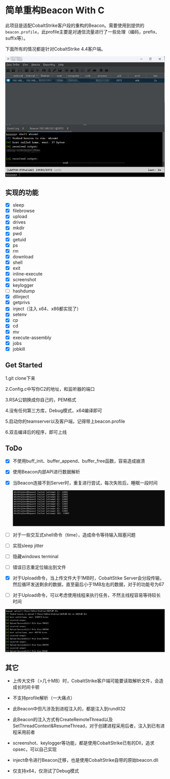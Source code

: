 # 简单重构Beacon  With C 

此项目是适配CobaltStrike客户段的重构的Beacon。需要使用到提供的`beacon.profile`，此profile主要是对通信流量进行了一些处理（编码，prefix、suffix等）。

下面所有的情况都是针对CobaltStrike 4.4客户端。

![image-20251020142632555](README.assets/image-20251020142632555.png)

## 实现的功能

- [x] sleep
- [x] filebrowse
- [x] upload
- [x] drives
- [x] mkdir
- [x] pwd
- [x] getuid
- [x] ps
- [x] rm
- [x] download
- [x] shell
- [x] exit
- [x] inline-execute
- [x] screenshot
- [x] keylogger
- [ ] hashdump
- [x] dllinject
- [x] getprivs
- [x] inject（注入 x64、x86都实现了）
- [x] setenv
- [x] cp
- [x] cd
- [x] mv
- [x] execute-assembly
- [x] jobs
- [x] jobkill

## Get Started

1.git clone下来

2.Config.c中写你C2的地址，和监听器的端口

3.RSA公钥换成你自己的，PEM格式

4.没有任何第三方库，Debug模式，x64编译即可

5.启动你的teamserver以及客户端，记得带上beacon.profile

6.双击编译后的程序，即可上线

## ToDo

- [x] 不使用buff_init、buffer_append、buffer_free函数，容易造成崩溃

- [x] 使用Beacon内部API进行数据解析

- [x] 当Beacon连接不到Server时，重复进行尝试，每次失败后，睡眠一段时间

  ![image-20250824173438774](README.assets/image-20250824173438774.png)

- [ ] 对于一些交互式shell命令（time），造成命令等待输入阻塞问题

- [ ] 实现sleep jitter

- [ ] 隐藏windows terminal

- [ ] 错误日志重定位输出到文件

- [x] 对于Upload命令，当上传文件大于1MB时，CobaltStike Server会分段传输，然后循环发送剩余的数据，直至最后小于1MB左右的数据，对于的功能号为67

- [ ] 对于Upload命令，可以考虑使用线程来执行任务，不然主线程容易等待较长时间

![image-20250824160625301](README.assets/image-20250824160625301.png)

## 其它

- 上传大文件（>几十MB）时，CobaltStrike客户端可能要读取解析文件，会造成长时间卡顿
- 不支持profile解析（一大痛点）
- 此Beacon中但凡涉及到进程注入的，都是注入到rundll32

- 此Beacon的注入方式有CreateRemoteThread以及SetThreadContext&ResumeThread，对于创建进程采用后者，注入到已有进程采用前者
- screenshot、keylogger等功能，都是使用CobaltStrike已有的Dll，追求opsec，可以自己实现
- inject命令进行Beacon迁移，也是使用CobaltStrike自带的原始beacon.dll
- 仅支持x64，仅测试了Debug模式
